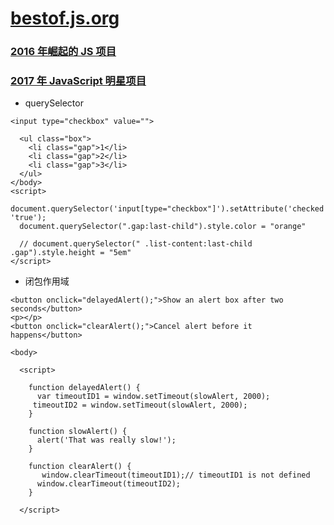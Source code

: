 # [bestof.js.org](https://bestof.js.org/)

### [2016 年崛起的 JS 项目](https://risingstars.js.org/2016/zh)

### [2017 年 JavaScript 明星项目 ](https://risingstars.js.org/2017/zh)

* querySelector

```
<input type="checkbox" value="">

  <ul class="box">
    <li class="gap">1</li>
    <li class="gap">2</li>
    <li class="gap">3</li>
  </ul>
</body>
<script>
  document.querySelector('input[type="checkbox"]').setAttribute('checked', 'true');
  document.querySelector(".gap:last-child").style.color = "orange"

  // document.querySelector(" .list-content:last-child .gap").style.height = "5em"
</script>
```

* 闭包作用域

```
<button onclick="delayedAlert();">Show an alert box after two seconds</button>
<p></p>
<button onclick="clearAlert();">Cancel alert before it happens</button>

<body>

  <script>

    function delayedAlert() {
      var timeoutID1 = window.setTimeout(slowAlert, 2000);
     timeoutID2 = window.setTimeout(slowAlert, 2000);
    }

    function slowAlert() {
      alert('That was really slow!');
    }

    function clearAlert() {
       window.clearTimeout(timeoutID1);// timeoutID1 is not defined
      window.clearTimeout(timeoutID2);
    }

  </script>
```
